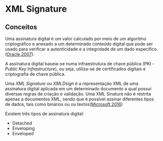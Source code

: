 # XML Signature 

## Conceitos

Uma assinatura digital é um valor calculado por meio de um algoritmo criptográfico e anexado a um determinado conteúdo digital que pode ser usado para verificar a autenticidade e a integridade de um dado específico. ([Oracle,2007](https://www.oracle.com/technical-resources/articles/java/dig-signature-api.html)). 

A assinatura digital baseia-se numa infraestrutura de chave pública (PKI - *Public Key Infrastructure*), ou seja, utiliza-se de certificados digitais e criptografia de chave pública.

Uma *XML Signature* ou *XMLDsign* é a representação XML de uma assinatura digital aplicada em um determinado documento a qual possui diversas regras de criação e validação. Uma XML Sinature não é restrita apenas a documentos XML, sendo que é possível assinar diferentes tipos de dados, tais como binários ou ou textos([Microsoft,2016](https://docs.microsoft.com/en-us/previous-versions/windows/desktop/ms762296(v=vs.85)))

Existem três tipos de assinatura digital:
- Detached
- Enveloping
- Enveloped

